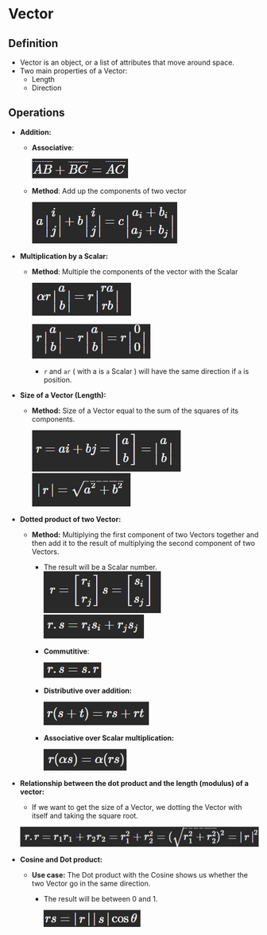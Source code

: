 # Vector

## Definition
- Vector is an object, or a list of attributes that move around space.
- Two main properties of a Vector:
    - Length
    - Direction

## Operations
- **Addition:**
    - **Associative**:

        ![Associative Addition](../Image/Associative.jpg)

    - **Method**: Add up the components of two vector
        
        ![Addition](../Image/Addition.jpg)

- **Multiplication by a Scalar:**
    - **Method**: Multiple the components of the vector with the Scalar
        
        ![Scalar Multiple](../Image/Scalar_Mul.jpg)

        ![Substract](../Image/Substract.jpg)

        - `r` and `ar` ( with a is `a` Scalar ) will have the same direction if `a` is position.

- **Size of a Vector (Length):**
    - **Method:** Size of a Vector equal to the sum of the squares of its components.

        ![Vector Size](../Image/Vector_Size_1.jpg)
        ![Vector Size](../Image/Vector_Size_2.jpg)

- **Dotted product of two Vector:**
    - **Method:** Multiplying the first component of two Vectors together and then add it to the result of multiplying the second component of two Vectors.
        - The result will be a Scalar number.
        ![Dotted](../Image/Dotted_1.jpg)
        ![Dotted](../Image/Dotted_2.jpg)
        
        - **Commutitive**:

            ![Commutitive](../Image/Dotted_3.jpg)

        - **Distributive over addition:**

            ![Distribute](../Image/Distribute.jpg)

        - **Associative over Scalar multiplication:**

            ![Associative Scalar](../Image/Associative_Scalar.jpg)

- **Relationship between the dot product and the length (modulus) of a vector:**
    - If we want to get the size of a Vector, we dotting the Vector with itself and taking the square root.

    ![Dotted vs Size](../Image/Dotted_vs_Size.jpg)

- **Cosine and Dot product:**
    - **Use case:** The Dot product with the Cosine shows us whether the two Vector go in the same direction.
        - The result will be between 0 and 1.

            ![Dotted vs Cos](../Image/Dot_vs_Cos.jpg)